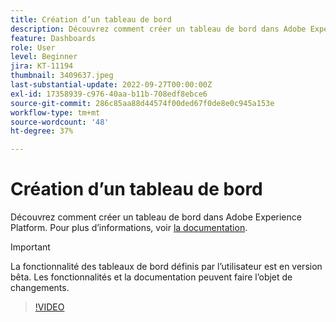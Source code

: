 ```yaml
---
title: Création d’un tableau de bord
description: Découvrez comment créer un tableau de bord dans Adobe Experience Platform.
feature: Dashboards
role: User
level: Beginner
jira: KT-11194
thumbnail: 3409637.jpeg
last-substantial-update: 2022-09-27T00:00:00Z
exl-id: 17358939-c976-40aa-b11b-708edf8ebce6
source-git-commit: 286c85aa88d44574f00ded67f0de8e0c945a153e
workflow-type: tm+mt
source-wordcount: '48'
ht-degree: 37%

---
```


# Création d’un tableau de bord

Découvrez comment créer un tableau de bord dans Adobe Experience Platform. Pour plus d’informations, voir [la documentation](https://experienceleague.adobe.com/docs/experience-platform/dashboards/user-defined-dashboards.html).

>[!IMPORTANT]
>
>La fonctionnalité des tableaux de bord définis par l’utilisateur est en version bêta. Les fonctionnalités et la documentation peuvent faire l’objet de changements.

>[!VIDEO](https://video.tv.adobe.com/v/3409637/?learn=on&enablevpops)
